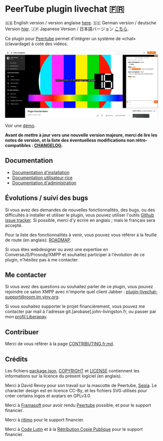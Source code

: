 # PeerTube plugin livechat 🇫🇷

🇬🇧 English version / version anglaise [here](./README.md).
🇩🇪 German version / deutsche Version [hier](./README.de.md).
🇯🇵 Japanese Version / 日本語バージョン [こちら](./README.ja.md).

Ce plugin pour [Peertube](https://joinpeertube.org/) permet d'intégrer un système de «chat» (clavardage) à coté des vidéos.

![Chat screenshot](documentation/screenshots/chat.png)

Voir une [démo](https://www.yiny.org/w/399a8d13-d4cf-4ef2-b843-98530a8ccbae).

**Avant de mettre à jour vers une nouvelle version majeure, merci de lire les notes de version, et la liste des éventuelless modifications non rétro-compatibles : [CHANGELOG](CHANGELOG.md).**

## Documentation

* [Documentation d'installation](documentation/installation.fr.md)
* [Documentation utilisateur⋅rice](documentation/user.md)
* [Documentation d'administration](documentation/admin.md)

## Évolutions / suivi des bugs

Si vous avez des demandes de nouvelles fonctionnalités, des bugs, ou des difficultés à installer et utiliser le plugin, vous pouvez utiliser l'outils [Github issue tracker](https://github.com/JohnXLivingston/peertube-plugin-livechat/issues). Si possible, merci d'y écrire en anglais ; mais le français sera accepté.

Pour la liste des fonctionnalités à venir, vous pouvez vous référer à la feuille de route (en anglais): [ROADMAP](ROADMAP.md).

Si vous êtes webdesigner ou avez une expertise en ConverseJS/Prosody/XMPP et souhaitez participer à l'évolution de ce plugin, n'hésitez pas à me contacter.

## Me contacter

Si vous avez des questions ou souhaitez parler de ce plugin, vous pouvez rejoindre ce salon XMPP avec n'importe quel client Jabber : [plugin-livechat-support@room.im.yiny.org](xmpp:plugin-livechat-support@room.im.yiny.org?join).

Si vous souhaitez supporter le projet financièrement, vous pouvez me contacter par mail à l'adresse git.[arobase].john-livingston.fr, ou passer par mon [profil Liberapay](https://liberapay.com/JohnLivingston/).

## Contribuer

Merci de vous référer à la page [CONTRIBUTING.fr.md](CONTRIBUTING.fr.md).

## Crédits

Les fichiers [package.json](package.json), [COPYRIGHT](COPYRIGHT.md) et [LICENSE](LICENSE) contiennent les informations sur la licence du présent logiciel (en anglais).

Merci à David Revoy pour son travail sur la mascotte de Peertube, [Sepia](https://www.davidrevoy.com/index.php?tag/peertube).
Le character design est en licence CC-By, et les fichiers SVG utilisés pour créer certains logos et avatars en GPLv3.0.

Merci à [Framasoft](https://framasoft.org) pour avoir rendu [Peertube](https://joinpeertube.org/) possible, et pour le support financier.

Merci à [ritimo](https://www.ritimo.org/) pour le support financier.

Merci à [Code Lutin](https://www.codelutin.com/) et à la [Rétribution Copie Publique](https://copiepublique.fr) pour le support financier.
